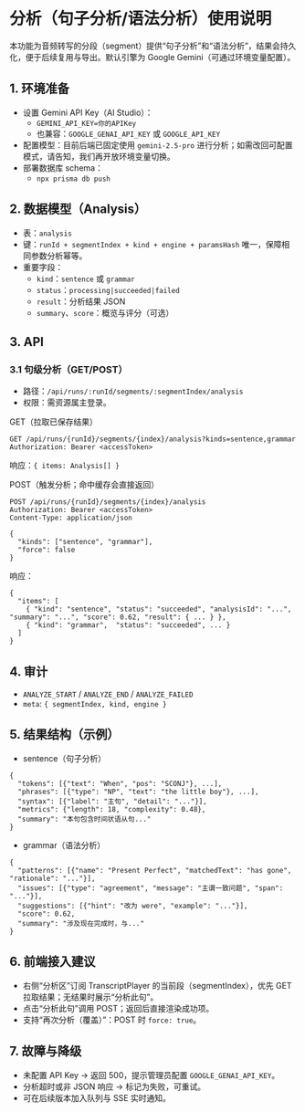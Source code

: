 # 分析（句子分析/语法分析）使用说明

本功能为音频转写的分段（segment）提供“句子分析”和“语法分析”，结果会持久化，便于后续复用与导出。默认引擎为 Google Gemini（可通过环境变量配置）。

## 1. 环境准备
- 设置 Gemini API Key（AI Studio）：
  - `GEMINI_API_KEY=你的APIKey`
  - 也兼容：`GOOGLE_GENAI_API_KEY` 或 `GOOGLE_API_KEY`
- 配置模型：目前后端已固定使用 `gemini-2.5-pro` 进行分析；如需改回可配置模式，请告知，我们再开放环境变量切换。
- 部署数据库 schema：
  - `npx prisma db push`

## 2. 数据模型（Analysis）
- 表：`analysis`
- 键：`runId + segmentIndex + kind + engine + paramsHash` 唯一，保障相同参数分析幂等。
- 重要字段：
  - `kind`：`sentence` 或 `grammar`
  - `status`：`processing|succeeded|failed`
  - `result`：分析结果 JSON
  - `summary`、`score`：概览与评分（可选）

## 3. API
### 3.1 句级分析（GET/POST）
- 路径：`/api/runs/:runId/segments/:segmentIndex/analysis`
- 权限：需资源属主登录。

GET（拉取已保存结果）
```
GET /api/runs/{runId}/segments/{index}/analysis?kinds=sentence,grammar
Authorization: Bearer <accessToken>
```
响应：`{ items: Analysis[] }`

POST（触发分析；命中缓存会直接返回）
```
POST /api/runs/{runId}/segments/{index}/analysis
Authorization: Bearer <accessToken>
Content-Type: application/json

{
  "kinds": ["sentence", "grammar"],
  "force": false
}
```
响应：
```
{
  "items": [
    { "kind": "sentence", "status": "succeeded", "analysisId": "...", "summary": "...", "score": 0.62, "result": { ... } },
    { "kind": "grammar",  "status": "succeeded", ... }
  ]
}
```

## 4. 审计
- `ANALYZE_START` / `ANALYZE_END` / `ANALYZE_FAILED`
- `meta`: `{ segmentIndex, kind, engine }`

## 5. 结果结构（示例）
- sentence（句子分析）
```
{
  "tokens": [{"text": "When", "pos": "SCONJ"}, ...],
  "phrases": [{"type": "NP", "text": "the little boy"}, ...],
  "syntax": [{"label": "主句", "detail": "..."}],
  "metrics": {"length": 18, "complexity": 0.48},
  "summary": "本句包含时间状语从句..."
}
```
- grammar（语法分析）
```
{
  "patterns": [{"name": "Present Perfect", "matchedText": "has gone", "rationale": "..."}],
  "issues": [{"type": "agreement", "message": "主谓一致问题", "span": "..."}],
  "suggestions": [{"hint": "改为 were", "example": "..."}],
  "score": 0.62,
  "summary": "涉及现在完成时，与..."
}
```

## 6. 前端接入建议
- 右侧“分析区”订阅 TranscriptPlayer 的当前段（segmentIndex），优先 GET 拉取结果；无结果时展示“分析此句”。
- 点击“分析此句”调用 POST；返回后直接渲染成功项。
- 支持“再次分析（覆盖）”：POST 时 `force: true`。

## 7. 故障与降级
- 未配置 API Key → 返回 500，提示管理员配置 `GOOGLE_GENAI_API_KEY`。
- 分析超时或非 JSON 响应 → 标记为失败，可重试。
- 可在后续版本加入队列与 SSE 实时通知。
